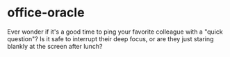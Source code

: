 # office-oracle
Ever wonder if it's a good time to ping your favorite colleague with a "quick question"? Is it safe to interrupt their deep focus, or are they just staring blankly at the screen after lunch?

